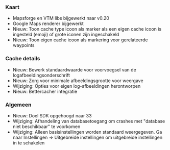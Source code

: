 ### Kaart
- Mapsforge en VTM libs bijgewerkt naar v0.20
- Google Maps renderer bijgewerkt
- Nieuw: Toon cache type icoon als marker als een eigen cache icoon is ingesteld (emoji) of grote iconen zijn ingeschakeld
- Nieuw: Toon eigen cache icoon als markering voor gerelateerde waypoints

### Cache details
- Nieuw: Bewerk standaardwaarde voor voorvoegsel van de logafbeeldingsonderschrift
- Nieuw: Zorg voor minimale afbeeldingsgrootte voor weergave
- Wijziging: Opties voor eigen log-afbeeldingen herontworpen
- Nieuw: Bettercacher integratie

### Algemeen
- Nieuw: Doel SDK opgehoogd naar 33
- Wijziging: Afhandeling van databasetoegang om crashes met "database niet beschikbaar" te voorkomen
- Wijziging: Alleen basisinstellingen worden standaard weergegeven. Ga naar Instellingen => Uitgebreide instellingen om uitgebreide instellingen in te schakelen
